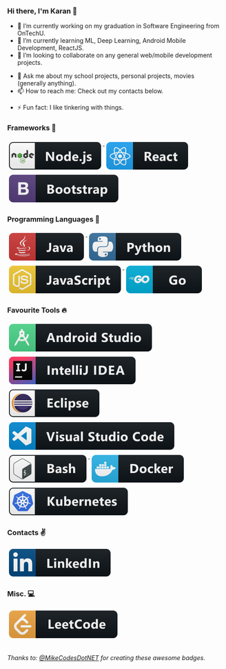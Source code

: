 ### Hi there, I'm Karan 👋

<!--
**karanj798/karanj798** is a ✨ _special_ ✨ repository because its `README.md` (this file) appears on your GitHub profile.

Here are some ideas to get you started:
-->

- 🔭 I’m currently working on my graduation in Software Engineering from OnTechU.
- 🌱 I’m currently learning ML, Deep Learning, Android Mobile Development, ReactJS.
- 👯 I’m looking to collaborate on any general web/mobile development projects.
<!-- 🤔 I’m looking for help with ... -->
- 💬 Ask me about my school projects, personal projects, movies (generally anything).
- 📫 How to reach me: Check out my contacts below.
<!-- 😄 Pronouns: ... -->
- ⚡ Fun fact: I like tinkering with things.

### Frameworks :gem:
<a href="#">
    <img src="https://raw.githubusercontent.com/MikeCodesDotNET/ColoredBadges/master/svg/dev/frameworks/nodejs.svg" alt="nodejs" style="vertical-align:top; margin:6px 4px">
</a>
<a href="#">
    <img src="https://raw.githubusercontent.com/MikeCodesDotNET/ColoredBadges/master/svg/dev/frameworks/react.svg" alt="react" style="vertical-align:top; margin:6px 4px">
</a>
 <a href="#">
    <img src="https://raw.githubusercontent.com/MikeCodesDotNET/ColoredBadges/master/svg/dev/frameworks/bootstrap.svg" alt="bootstrap" style="vertical-align:top; margin:6px 4px">
</a>  
  
### Programming Languages  :rocket:
<a href="#">
    <img src="https://raw.githubusercontent.com/MikeCodesDotNET/ColoredBadges/master/svg/dev/languages/java.svg" alt="java" style="vertical-align:top; margin:6px 4px">
</a>
<a href="#">
    <img src="https://raw.githubusercontent.com/MikeCodesDotNET/ColoredBadges/master/svg/dev/languages/python.svg" alt="python" style="vertical-align:top; margin:6px 4px">
</a>
<a href="#">
    <img src="https://raw.githubusercontent.com/MikeCodesDotNET/ColoredBadges/master/svg/dev/languages/js.svg" alt="js" style="vertical-align:top; margin:6px 4px">
</a>
<a href="#">
    <img src="https://raw.githubusercontent.com/MikeCodesDotNET/ColoredBadges/master/svg/dev/languages/go.svg" alt="go" style="vertical-align:top; margin:6px 4px">
</a>

### Favourite Tools :fire:
<a href="#">
    <img src="https://raw.githubusercontent.com/MikeCodesDotNET/ColoredBadges/master/svg/dev/tools/android_studio.svg" alt="android_studio" style="vertical-align:top; margin:6px 4px">
</a>
<a href="#">
    <img src="https://raw.githubusercontent.com/MikeCodesDotNET/ColoredBadges/master/svg/dev/tools/jetbrains_intellij.svg" alt="jetbrains_intellij" style="vertical-align:top; margin:6px 4px">
</a>
<a href="#">
    <img src="https://raw.githubusercontent.com/MikeCodesDotNET/ColoredBadges/master/svg/dev/tools/eclipse.svg" alt="eclipse" style="vertical-align:top; margin:6px 4px">
</a>
<a href="#">
    <img src="https://raw.githubusercontent.com/MikeCodesDotNET/ColoredBadges/master/svg/dev/tools/visualstudio_code.svg" alt="visualstudio_code" style="vertical-align:top; margin:6px 4px">
</a>
<a href="#">
    <img src="https://raw.githubusercontent.com/MikeCodesDotNET/ColoredBadges/master/svg/dev/tools/bash.svg" alt="bash" style="vertical-align:top; margin:6px 4px">
</a>
<a href="#">
    <img src="https://raw.githubusercontent.com/MikeCodesDotNET/ColoredBadges/master/svg/dev/tools/docker.svg" alt="docker" style="vertical-align:top; margin:6px 4px">
</a>
<a href="#">
    <img src="https://raw.githubusercontent.com/MikeCodesDotNET/ColoredBadges/master/svg/dev/services/kubernetes.svg" alt="kubernetes" style="vertical-align:top; margin:6px 4px">
</a>

### Contacts :v:
<a href="https://www.linkedin.com/in/karanj798/">
    <img src="https://raw.githubusercontent.com/MikeCodesDotNET/ColoredBadges/master/svg/social/linkedin.svg" alt="linkedin" style="vertical-align:top; margin:6px 4px">
</a>

### Misc. :computer:
<a href="https://leetcode.com/karanj798/">
    <img src="https://raw.githubusercontent.com/MikeCodesDotNET/ColoredBadges/master/svg/dev/services/leetcode.svg" alt="leetcode" style="vertical-align:top; margin:6px 4px">
</a>
<br><br>

*Thanks to: [@MikeCodesDotNET](https://github.com/MikeCodesDotNET/ColoredBadges) for creating these awesome badges.*
